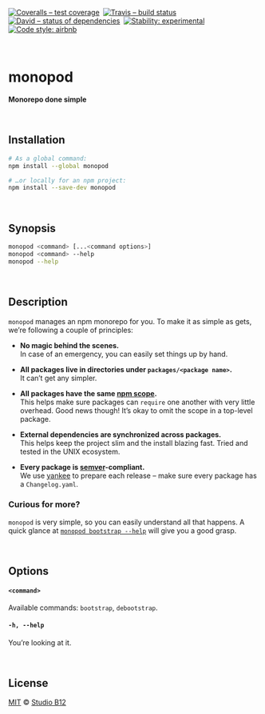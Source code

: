 [![Coveralls – test coverage
](https://img.shields.io/coveralls/studio-b12/monopod.svg?style=flat-square
)](https://coveralls.io/r/studio-b12/monopod
) [![Travis – build status
](https://img.shields.io/travis/studio-b12/monopod/master.svg?style=flat-square
)](https://travis-ci.org/studio-b12/monopod
) [![David – status of dependencies
](https://img.shields.io/david/studio-b12/monopod.svg?style=flat-square
)](https://david-dm.org/studio-b12/monopod
) [![Stability: experimental
](https://img.shields.io/badge/stability-experimental-yellow.svg?style=flat-square
)](https://nodejs.org/api/documentation.html#documentation_stability_index
) [![Code style: airbnb
](https://img.shields.io/badge/code%20style-airbnb-777777.svg?style=flat-square)
](https://github.com/airbnb/javascript)




<a id="/"></a>&nbsp;

# monopod

**Monorepo done simple**




<a id="/installation"></a>&nbsp;

## Installation

```sh
# As a global command:
npm install --global monopod

# …or locally for an npm project:
npm install --save-dev monopod
```




<a id="/synopsis"></a>&nbsp;

## Synopsis

```sh
monopod <command> [...<command options>]  
monopod <command> --help  
monopod --help  
```




<a id="/description"></a>&nbsp;

## Description

`monopod` manages an npm monorepo for you. To make it as simple as gets, we’re following a couple of principles:

- **No magic behind the scenes.**  
  In case of an emergency, you can easily set things up by hand.

- **All packages live in directories under `packages/<package name>`.**  
  It can’t get any simpler.

- **All packages have the same [npm scope](https://docs.npmjs.com/misc/scope).**  
  This helps make sure packages can `require` one another with very little overhead. Good news though! It’s okay to omit the scope in a top-level package.

- **External dependencies are synchronized across packages.**  
  This helps keep the project slim and the install blazing fast. Tried and tested in the UNIX ecosystem.

- **Every package is [semver](http://semver.org/)-compliant.**  
  We use [yankee](https://git.io/yankee) to prepare each release – make sure every package has a `Changelog.yaml`.


### Curious for more?

`monopod` is very simple, so you can easily understand all that happens. A quick glance at [`monopod bootstrap --help`](./Readme/bootstrap) will give you a good grasp.




<a id="/options"></a>&nbsp;

## Options

<!-- @options start -->
#### `<command>`
Available commands: `bootstrap`, `debootstrap`.

#### `-h, --help`
You’re looking at it.
<!-- @options end -->




<a id="/license"></a>&nbsp;

## License

[MIT](https://git.io/monopod.License) © [Studio B12](http://studio-b12.de)
